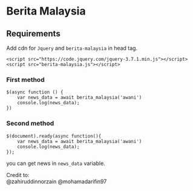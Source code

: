 # Berita Malaysia

## Requirements
Add cdn for `Jquery` and `berita-malaysia` in head tag.
```
<script src="https://code.jquery.com/jquery-3.7.1.min.js"></script>
<script src="berita-malaysia.js"></script>
```

### First method
```
$(async function () {
    var news_data = await berita_malaysia('awani')
    console.log(news_data);
})
``` 

### Second method
```
$(document).ready(async function(){
    var news_data = await berita_malaysia('awani')
    console.log(news_data);
});
```

you can get news in `news_data` variable.

Credit to:  
@zahiruddinnorzain
@mohamadarifin97